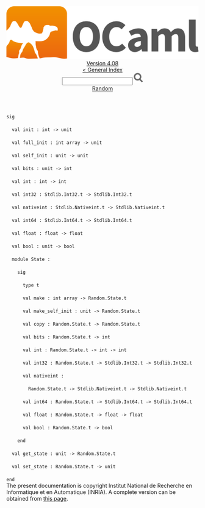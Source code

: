 <!-- ((! set title API !)) ((! set documentation !)) ((! set api !)) ((! set nobreadcrumb !)) -->
<div class="api"><header><nav class="toc brand"><a class="brand" href="https://ocaml.org/"><img src="colour-logo-gray.svg" class="svg" alt="OCaml"></a></nav><nav class="toc"><div class="toc_version"><a href="/docs" id="version-select">Version 4.08</a></div><a href="index.html">&lt; General Index</a><div class="api_search"><input type="text" name="apisearch" id="api_search" oninput="mySearch(false);" onkeypress="this.oninput();" onclick="this.oninput();" onpaste="this.oninput();">
<img src="search_icon.svg" alt="Search" class="svg" onclick="mySearch(false)"></div>
<div id="search_results"></div><div class="toc_title"><a href="Random.html">Random</a></div><ul></ul></nav></header>
<code class="code"><span class="keyword">sig</span><br>
&nbsp;&nbsp;<span class="keyword">val</span>&nbsp;init&nbsp;:&nbsp;int&nbsp;<span class="keywordsign">-&gt;</span>&nbsp;unit<br>
&nbsp;&nbsp;<span class="keyword">val</span>&nbsp;full_init&nbsp;:&nbsp;int&nbsp;array&nbsp;<span class="keywordsign">-&gt;</span>&nbsp;unit<br>
&nbsp;&nbsp;<span class="keyword">val</span>&nbsp;self_init&nbsp;:&nbsp;unit&nbsp;<span class="keywordsign">-&gt;</span>&nbsp;unit<br>
&nbsp;&nbsp;<span class="keyword">val</span>&nbsp;bits&nbsp;:&nbsp;unit&nbsp;<span class="keywordsign">-&gt;</span>&nbsp;int<br>
&nbsp;&nbsp;<span class="keyword">val</span>&nbsp;int&nbsp;:&nbsp;int&nbsp;<span class="keywordsign">-&gt;</span>&nbsp;int<br>
&nbsp;&nbsp;<span class="keyword">val</span>&nbsp;int32&nbsp;:&nbsp;<span class="constructor">Stdlib</span>.<span class="constructor">Int32</span>.t&nbsp;<span class="keywordsign">-&gt;</span>&nbsp;<span class="constructor">Stdlib</span>.<span class="constructor">Int32</span>.t<br>
&nbsp;&nbsp;<span class="keyword">val</span>&nbsp;nativeint&nbsp;:&nbsp;<span class="constructor">Stdlib</span>.<span class="constructor">Nativeint</span>.t&nbsp;<span class="keywordsign">-&gt;</span>&nbsp;<span class="constructor">Stdlib</span>.<span class="constructor">Nativeint</span>.t<br>
&nbsp;&nbsp;<span class="keyword">val</span>&nbsp;int64&nbsp;:&nbsp;<span class="constructor">Stdlib</span>.<span class="constructor">Int64</span>.t&nbsp;<span class="keywordsign">-&gt;</span>&nbsp;<span class="constructor">Stdlib</span>.<span class="constructor">Int64</span>.t<br>
&nbsp;&nbsp;<span class="keyword">val</span>&nbsp;float&nbsp;:&nbsp;float&nbsp;<span class="keywordsign">-&gt;</span>&nbsp;float<br>
&nbsp;&nbsp;<span class="keyword">val</span>&nbsp;bool&nbsp;:&nbsp;unit&nbsp;<span class="keywordsign">-&gt;</span>&nbsp;bool<br>
&nbsp;&nbsp;<span class="keyword">module</span>&nbsp;<span class="constructor">State</span>&nbsp;:<br>
&nbsp;&nbsp;&nbsp;&nbsp;<span class="keyword">sig</span><br>
&nbsp;&nbsp;&nbsp;&nbsp;&nbsp;&nbsp;<span class="keyword">type</span>&nbsp;t<br>
&nbsp;&nbsp;&nbsp;&nbsp;&nbsp;&nbsp;<span class="keyword">val</span>&nbsp;make&nbsp;:&nbsp;int&nbsp;array&nbsp;<span class="keywordsign">-&gt;</span>&nbsp;<span class="constructor">Random</span>.<span class="constructor">State</span>.t<br>
&nbsp;&nbsp;&nbsp;&nbsp;&nbsp;&nbsp;<span class="keyword">val</span>&nbsp;make_self_init&nbsp;:&nbsp;unit&nbsp;<span class="keywordsign">-&gt;</span>&nbsp;<span class="constructor">Random</span>.<span class="constructor">State</span>.t<br>
&nbsp;&nbsp;&nbsp;&nbsp;&nbsp;&nbsp;<span class="keyword">val</span>&nbsp;copy&nbsp;:&nbsp;<span class="constructor">Random</span>.<span class="constructor">State</span>.t&nbsp;<span class="keywordsign">-&gt;</span>&nbsp;<span class="constructor">Random</span>.<span class="constructor">State</span>.t<br>
&nbsp;&nbsp;&nbsp;&nbsp;&nbsp;&nbsp;<span class="keyword">val</span>&nbsp;bits&nbsp;:&nbsp;<span class="constructor">Random</span>.<span class="constructor">State</span>.t&nbsp;<span class="keywordsign">-&gt;</span>&nbsp;int<br>
&nbsp;&nbsp;&nbsp;&nbsp;&nbsp;&nbsp;<span class="keyword">val</span>&nbsp;int&nbsp;:&nbsp;<span class="constructor">Random</span>.<span class="constructor">State</span>.t&nbsp;<span class="keywordsign">-&gt;</span>&nbsp;int&nbsp;<span class="keywordsign">-&gt;</span>&nbsp;int<br>
&nbsp;&nbsp;&nbsp;&nbsp;&nbsp;&nbsp;<span class="keyword">val</span>&nbsp;int32&nbsp;:&nbsp;<span class="constructor">Random</span>.<span class="constructor">State</span>.t&nbsp;<span class="keywordsign">-&gt;</span>&nbsp;<span class="constructor">Stdlib</span>.<span class="constructor">Int32</span>.t&nbsp;<span class="keywordsign">-&gt;</span>&nbsp;<span class="constructor">Stdlib</span>.<span class="constructor">Int32</span>.t<br>
&nbsp;&nbsp;&nbsp;&nbsp;&nbsp;&nbsp;<span class="keyword">val</span>&nbsp;nativeint&nbsp;:<br>
&nbsp;&nbsp;&nbsp;&nbsp;&nbsp;&nbsp;&nbsp;&nbsp;<span class="constructor">Random</span>.<span class="constructor">State</span>.t&nbsp;<span class="keywordsign">-&gt;</span>&nbsp;<span class="constructor">Stdlib</span>.<span class="constructor">Nativeint</span>.t&nbsp;<span class="keywordsign">-&gt;</span>&nbsp;<span class="constructor">Stdlib</span>.<span class="constructor">Nativeint</span>.t<br>
&nbsp;&nbsp;&nbsp;&nbsp;&nbsp;&nbsp;<span class="keyword">val</span>&nbsp;int64&nbsp;:&nbsp;<span class="constructor">Random</span>.<span class="constructor">State</span>.t&nbsp;<span class="keywordsign">-&gt;</span>&nbsp;<span class="constructor">Stdlib</span>.<span class="constructor">Int64</span>.t&nbsp;<span class="keywordsign">-&gt;</span>&nbsp;<span class="constructor">Stdlib</span>.<span class="constructor">Int64</span>.t<br>
&nbsp;&nbsp;&nbsp;&nbsp;&nbsp;&nbsp;<span class="keyword">val</span>&nbsp;float&nbsp;:&nbsp;<span class="constructor">Random</span>.<span class="constructor">State</span>.t&nbsp;<span class="keywordsign">-&gt;</span>&nbsp;float&nbsp;<span class="keywordsign">-&gt;</span>&nbsp;float<br>
&nbsp;&nbsp;&nbsp;&nbsp;&nbsp;&nbsp;<span class="keyword">val</span>&nbsp;bool&nbsp;:&nbsp;<span class="constructor">Random</span>.<span class="constructor">State</span>.t&nbsp;<span class="keywordsign">-&gt;</span>&nbsp;bool<br>
&nbsp;&nbsp;&nbsp;&nbsp;<span class="keyword">end</span><br>
&nbsp;&nbsp;<span class="keyword">val</span>&nbsp;get_state&nbsp;:&nbsp;unit&nbsp;<span class="keywordsign">-&gt;</span>&nbsp;<span class="constructor">Random</span>.<span class="constructor">State</span>.t<br>
&nbsp;&nbsp;<span class="keyword">val</span>&nbsp;set_state&nbsp;:&nbsp;<span class="constructor">Random</span>.<span class="constructor">State</span>.t&nbsp;<span class="keywordsign">-&gt;</span>&nbsp;unit<br>
<span class="keyword">end</span></code>
<div class="copyright">The present documentation is copyright Institut National de Recherche en Informatique et en Automatique (INRIA). A complete version can be obtained from <a href="http://caml.inria.fr/pub/docs/manual-ocaml/">this page</a>.</div></div>